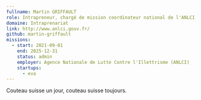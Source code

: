 ```yaml
---
fullname: Martin GRIFFAULT
role: Intrapreneur, chargé de mission coordinateur national de l'ANLCI
domaine: Intraprenariat
link: http://www.anlci.gouv.fr/
github: martin-griffault
missions:
  - start: 2021-09-01
    end: 2025-12-31
    status: admin
    employer: Agence Nationale de Lutte Contre l'Illettrisme (ANLCI)
    startups:
      - eva
---
```

Couteau suisse un jour, couteau suisse toujours.